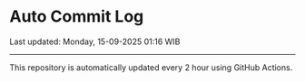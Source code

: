 # Auto Commit Log

Last updated: Monday, 15-09-2025 01:16 WIB

---

This repository is automatically updated every 2 hour using GitHub Actions.
